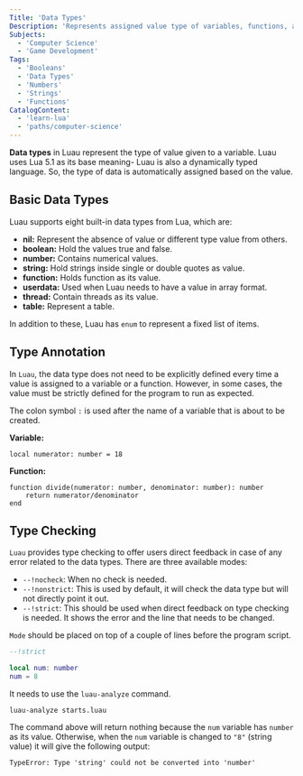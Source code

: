 ```yaml
---
Title: 'Data Types'
Description: 'Represents assigned value type of variables, functions, and other aliases.'
Subjects:
  - 'Computer Science'
  - 'Game Development'
Tags:
  - 'Booleans'
  - 'Data Types'
  - 'Numbers'
  - 'Strings'
  - 'Functions'
CatalogContent:
  - 'learn-lua'
  - 'paths/computer-science'
---
```


**Data types** in Luau represent the type of value given to a variable. Luau uses Lua 5.1 as its base meaning- Luau is also a dynamically typed language. So, the type of data is automatically assigned based on the value.

## Basic Data Types

Luau supports eight built-in data types from Lua, which are:

- **nil:** Represent the absence of value or different type value from others.
- **boolean:** Hold the values true and false.
- **number:** Contains numerical values.
- **string:** Hold strings inside single or double quotes as value.
- **function:** Holds function as its value.
- **userdata:** Used when Luau needs to have a value in array format.
- **thread:** Contain threads as its value.
- **table:** Represent a table.

In addition to these, Luau has `enum` to represent a fixed list of items.

## Type Annotation

In `Luau`, the data type does not need to be explicitly defined every time a value is assigned to a variable or a function. However, in some cases, the value must be strictly defined for the program to run as expected.

The colon symbol `:` is used after the name of a variable that is about to be created.

**Variable:**

```pseudo
local numerator: number = 18
```

**Function:**

```pseudo
function divide(numerator: number, denominator: number): number
    return numerator/denominator
end
```

## Type Checking

`Luau` provides type checking to offer users direct feedback in case of any error related to the data types. There are three available modes:

- `--!nocheck`: When no check is needed.
- `--!nonstrict`: This is used by default, it will check the data type but will not directly point it out.
- `--!strict`: This should be used when direct feedback on type checking is needed. It shows the error and the line that needs to be changed.

`Mode` should be placed on top of a couple of lines before the program script.

```lua
--!strict

local num: number
num = 8
```

It needs to use the `luau-analyze` command.

```shell
luau-analyze starts.luau
```

The command above will return nothing because the `num` variable has `number` as its value. Otherwise, when the `num` variable is changed to `"8"` (string value) it will give the following output:

```shell
TypeError: Type 'string' could not be converted into 'number'
```
